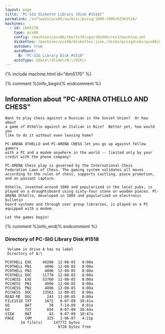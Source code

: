 ```yaml
---
layout: page
title: "PC-SIG Diskette Library (Disk #1518)"
permalink: /software/pcx86/sw/misc/pcsig/1000-1999/DISK1518/
machines:
  - id: ibm5170
    type: pcx86
    config: /machines/pcx86/ibm/5170/cga/1024kb/rev3/machine.xml
    diskettes: /machines/pcx86/diskettes.json,/disks/pcsigdisks/pcx86/diskettes.json
    autoGen: true
    autoMount:
      B: "PC-SIG Library Disk #1518"
    autoType: $date\r$time\rB:\rDIR\r
---
```


{% include machine.html id="ibm5170" %}

{% comment %}info_begin{% endcomment %}

## Information about "PC-ARENA OTHELLO AND CHESS"

    Want to play chess against a Russian in the Soviet Union?  Or how about
    a game of Othello against an Italian in Nice?  Better yet, how would you
    like to do it without even leaving home?
    
    PC-ARENA OTHELLO and PC-ARENA CHESS let you go up against fellow gamers
    with a PC and a modem anywhere in the world -- limited only by your
    credit with the phone company!
    
    PC-ARENA Chess play is governed by the International Chess
    Federation Laws of Chess. The gaming system validates all moves
    according to the rules of chess, supports castling, piece promotion,
    and en passant capture.
    
    Othello, invented around 1888 and popularized in the local pubs, is
    played on a draughtsboard using sixty-four stone or wooden pieces. PC-
    ARENA Othello, developed in 1985 and popularized on electronic bulletin
    board systems and through user group libraries, is played on a PC
    equipped with a modem.
    
    Let the games begin!
{% comment %}info_end{% endcomment %}


### Directory of PC-SIG Library Disk #1518

     Volume in drive A has no label
     Directory of A:\

    PCOTHELL EXE     49280  12-08-85   8:00a
    PCOTHELL PN1      4096  12-08-85   8:00a
    PCOTHELL PN2      4096  12-08-85   8:00a
    PCOTHELL DOC     11770  12-08-85   8:00a
    PCCHESS  EXE     53760  12-08-85   8:00a
    PCCHESS  PN1      4096  12-08-85   8:00a
    PCCHESS  PN2      4096  12-08-85   8:00a
    PCCHESS  DOC     13563  12-08-85   8:00a
    READ-ME  DOC       243  12-08-85   8:00a
    FILE1518 TXT      1672   8-07-89  10:41a
    GO       BAT        38   7-14-89   8:01a
    GO       TXT       694   8-07-89  10:44a
    VIEW     BAT        43   8-07-89  10:47a
    PAGE     COM       325   1-06-87   4:21p
           14 file(s)     147772 bytes
                            9728 bytes free
